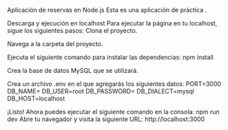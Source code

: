Aplicación de reservas en Node.js Esta es una aplicación de práctica .

Descarga y ejecución en localhost Para ejecutar la página en tu localhost, sigue los siguientes pasos: Clona el proyecto.

Navega a la carpeta del proyecto.

Ejecuta el siguiente comando para instalar las dependencias: npm install

Crea la base de datos MySQL que se utilizará.

Crea un archivo .env en el que agregarás los siguientes datos: 
PORT=3000 
DB_NAME=
DB_USER=root 
DB_PASSWORD= 
DB_DIALECT=mysql 
DB_HOST=localhost

¡Listo! Ahora puedes ejecutar el siguiente comando en la consola: npm run dev
Abre tu navegador y visita la siguiente URL: http://localhost:3000